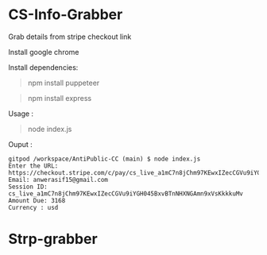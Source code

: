 # CS-Info-Grabber
Grab details from stripe checkout link

Install google chrome

Install dependencies:

> npm install puppeteer

> npm install express



Usage : 

> node index.js

Ouput : 

```
gitpod /workspace/AntiPublic-CC (main) $ node index.js
Enter the URL: https://checkout.stripe.com/c/pay/cs_live_a1mC7n8jChm97KEwxIZecCGVu9iYGH045BxvBTnNHXNGAmn9xVsKkkkuMv#fidkdWxOYHwnPyd1blppbHNgWnN0cDNydU9GXGdXMG5va1Zzf08yRlBIaScpJ2hsYXYnP34nYnBsYSc%2FJ2Q2MDwwMDJjKGMzNzIoMWYxZig8YzVjKGNnZDIwZjw3ZzYyYzY2MTVkNScpJ2hwbGEnPyc1NzMxNWdmZyhjZmAxKDFhMWcoZDE2ZyhkZDM2MTw1NzQwMzcyYWRmZGMnKSd2bGEnPycxPWQ3NTJmMygxMjBnKDEyYzQoZDZjMChmZjM2MGQyZGY3YTZmPTI9PDIneCknZ2BxZHYnP15YKSdpZHxqcHFRfHVgJz8ndmxrYmlgWmxxYGgnKSd3YGNgd3dgd0p3bGJsayc%2FJ21xcXV2PyoqaGxrYGlka2Era2BxJ3gl
Email: anwerasif15@gmail.com
Session ID: cs_live_a1mC7n8jChm97KEwxIZecCGVu9iYGH045BxvBTnNHXNGAmn9xVsKkkkuMv
Amount Due: 3168
Currency : usd
```
# Strp-grabber
